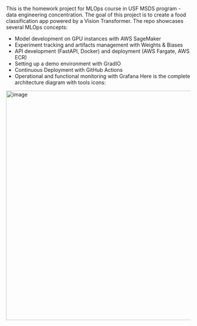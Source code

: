 This is the homework project for MLOps course in USF MSDS program - data engineering concentration.
The goal of this project is to create a food classification app powered by a Vision Transformer. The repo showcases several MLOps concepts:
- Model development on GPU instances with AWS SageMaker
- Experiment tracking and artifacts management with Weights & Biases
- API development (FastAPI, Docker) and deployment (AWS Fargate, AWS ECR)
- Setting up a demo environment with GradIO
- Continuous Deployment with GitHub Actions
- Operational and functional monitoring with Grafana
Here is the complete architecture diagram with tools icons:
<img width="624" alt="image" src="https://github.com/Fatui12/foodformer23/assets/109190000/84b446ab-aa49-4dcd-b8ca-d8c3da4cadbd">
